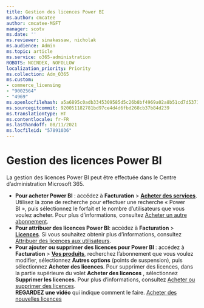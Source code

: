 ```yaml
---
title: Gestion des licences Power BI
ms.author: cmcatee
author: cmcatee-MSFT
manager: scotv
ms.date: ''
ms.reviewer: sinakassaw, nicholak
ms.audience: Admin
ms.topic: article
ms.service: o365-administration
ROBOTS: NOINDEX, NOFOLLOW
localization_priority: Priority
ms.collection: Adm_O365
ms.custom:
- commerce_licensing
- "9002564"
- "4969"
ms.openlocfilehash: a5a6895c0adb3345309585d5c26b8bf4969a02a8b51cd7d537105f81c3d9ea4f
ms.sourcegitcommit: 920051182781bd97ce4d4d6fbd268cb37b84d239
ms.translationtype: HT
ms.contentlocale: fr-FR
ms.lasthandoff: 08/11/2021
ms.locfileid: "57891036"
---
```

# <a name="power-bi-license-management"></a>Gestion des licences Power BI

La gestion des licences Power BI peut être effectuée dans le Centre d’administration Microsoft 365.

- **Pour acheter Power BI** : accédez à **Facturation** \> **[Acheter des services](https://go.microsoft.com/fwlink/p/?linkid=868433)**. Utilisez la zone de recherche pour effectuer une recherche « Power BI », puis sélectionnez le forfait et le nombre d’utilisateurs que vous voulez acheter. Pour plus d’informations, consultez [Acheter un autre abonnement](https://docs.microsoft.com/microsoft-365/commerce/try-or-buy-microsoft-365#buy-a-different-subscription).
- **Pour attribuer des licences Power BI**: accédez à **Facturation** > **[Licences](https://go.microsoft.com/fwlink/p/?linkid=842264)**. Si vous souhaitez obtenir plus d’informations, consultez [Attribuer des licences aux utilisateurs](https://docs.microsoft.com/microsoft-365/admin/manage/assign-licenses-to-users).
- **Pour ajouter ou supprimer des licences pour Power BI** : accédez à **Facturation** > **[Vos produits](https://go.microsoft.com/fwlink/p/?linkid=842054)**, recherchez l’abonnement que vous voulez modifier, sélectionnez **Autres options** (points de suspension), puis sélectionnez **Acheter des licences**. Pour supprimer des licences, dans la partie supérieure du volet **Acheter des licences** , sélectionnez **Supprimer les licences**. Pour plus d’informations, consultez [Acheter ou supprimer des licences](https://docs.microsoft.com/microsoft-365/commerce/licenses/buy-licenses).\
**REGARDEZ une vidéo** qui indique comment le faire. [Acheter des nouvelles licences](https://go.microsoft.com/fwlink/p/?linkid=2154857)